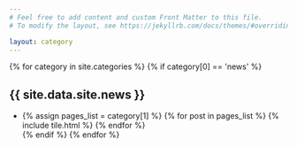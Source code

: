 ```yaml
---
# Feel free to add content and custom Front Matter to this file.
# To modify the layout, see https://jekyllrb.com/docs/themes/#overriding-theme-defaults

layout: category
---
```


<section id="posts">
    <div class="container">
        {% for category in site.categories %}
        {% if category[0] == 'news' %}
        <h2 class="page-header">{{ site.data.site.news }}</h2>
        <ul class="list-group list-group-flush">
            <li class="list-group-item">
                <div class="row">
                    {% assign pages_list = category[1] %}
                    {% for post in pages_list %}
                    {% include tile.html %}
                    {% endfor %}
                </div>
            </li>
            {% endif %}
            {% endfor %}
        </ul>
    </div>
</section>
